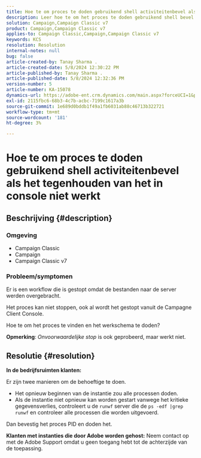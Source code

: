 ```yaml
---
title: Hoe te om proces te doden gebruikend shell activiteitenbevel als het tegenhouden van het in console niet werkt
description: Leer hoe te om het proces te doden gebruikend shell bevel wanneer het tegenhouden van het in de console werkt niet.
solution: Campaign,Campaign Classic v7
product: Campaign,Campaign Classic v7
applies-to: Campaign Classic,Campaign,Campaign Classic v7
keywords: KCS
resolution: Resolution
internal-notes: null
bug: false
article-created-by: Tanay Sharma .
article-created-date: 5/8/2024 12:30:22 PM
article-published-by: Tanay Sharma .
article-published-date: 5/8/2024 12:32:36 PM
version-number: 5
article-number: KA-15078
dynamics-url: https://adobe-ent.crm.dynamics.com/main.aspx?forceUCI=1&pagetype=entityrecord&etn=knowledgearticle&id=6a74b4bb-360d-ef11-9f8a-6045bd026dc7
exl-id: 2115fbc6-68b3-4c7b-acbc-7199c1617a3b
source-git-commit: 1e689d0bddb1f49a1fb6031ab88c46713b322721
workflow-type: tm+mt
source-wordcount: '181'
ht-degree: 3%

---
```


# Hoe te om proces te doden gebruikend shell activiteitenbevel als het tegenhouden van het in console niet werkt

## Beschrijving {#description}


### <b>Omgeving</b>

- Campaign Classic
- Campaign
- Campaign Classic v7




### <b>Probleem/symptomen</b>

Er is een workflow die is gestopt omdat de bestanden naar de server werden overgebracht.

Het proces kan niet stoppen, ook al wordt het gestopt vanuit de Campagne Client Console.

Hoe te om het proces te vinden en het werkschema te doden?

<b>Opmerking</b>: *Onvoorwaardelijke stop* is ook geprobeerd, maar werkt niet.


## Resolutie {#resolution}


<b>In de bedrijfsruimten</b><b> klanten:</b>

Er zijn twee manieren om de behoeftige te doen.

- Het opnieuw beginnen van de instantie zou alle processen doden.
- Als de instantie niet opnieuw kan worden gestart vanwege het kritieke gegevensverlies, controleert u de `runwf` server die de `ps -edf |grep runwf` en controleer alle processen die worden uitgevoerd.


Dan bevestig het proces PID en doden het.

<b>Klanten met instanties die door Adobe worden gehost:</b> Neem contact op met de Adobe Support omdat u geen toegang hebt tot de achterzijde van de toepassing.
